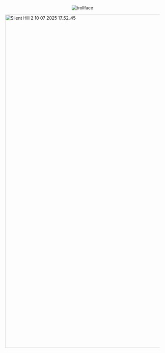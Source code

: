 ## 

<p align="center">
  <img src="https://komarev.com/ghpvc/?username=usslh&label=trollface&color=c8c3bd" alt="trollface" />
</p>

<img width="1920" height="1080" alt="Silent Hill 2   10 07 2025 17_52_45" src="https://github.com/user-attachments/assets/1118d88c-1830-46a7-ab8e-b3f7c9c6cdf3" />










